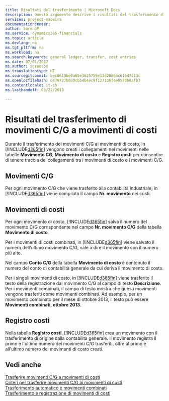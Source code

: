 ```yaml
---
title: Risultati del trasferimento | Microsoft Docs
description: Questo argomento descrive i risultati del trasferimento di movimenti C/G a movimenti di costo.
services: project-madeira
documentationcenter: 
author: SorenGP
ms.service: dynamics365-financials
ms.topic: article
ms.devlang: na
ms.tgt_pltfrm: na
ms.workload: na
ms.search.keywords: general ledger, transfer, cost entries
ms.date: 07/01/2017
ms.author: sgroespe
ms.translationtype: HT
ms.sourcegitcommit: bec0619be0a65e3625759e13d2866ac615d7513c
ms.openlocfilehash: d479727b8d0cbb4b4ec9f127136f4e0578b8afb7
ms.contentlocale: it-ch
ms.lasthandoff: 03/22/2018

---
```

# <a name="results-of-transferring-general-ledger-entries-to-cost-entries"></a>Risultati del trasferimento di movimenti C/G a movimenti di costi
Durante il trasferimento dei movimenti C/G ai movimenti di costo, in [!INCLUDE[d365fin](includes/d365fin_md.md)] vengono creati i collegamenti nei movimenti nelle tabelle **Movimento CG**, **Movimento di costo** e **Registro costi** per consentire di tenere traccia dei collegamenti tra i movimenti di costo e i movimenti C/G.  

## <a name="general-ledger-entries"></a>Movimenti C/G  
Per ogni movimento C/G che viene trasferito alla contabilità industriale, in [!INCLUDE[d365fin](includes/d365fin_md.md)] viene compilato il campo **Nr. movimento** dei costi.  

## <a name="cost-entries"></a>Movimenti di costi  
Per ogni movimento di costo, [!INCLUDE[d365fin](includes/d365fin_md.md)] salva il numero del movimento C/G corrispondente nel campo **Nr. movimento C/G** della tabella **Movimento di costo**.  

Per i movimenti di costi combinati, in [!INCLUDE[d365fin](includes/d365fin_md.md)] viene salvato il numero dell'ultimo movimento C/G, vale a dire il movimento con il numero più alto.  

Nel campo **Conto C/G** della tabella **Movimento di costo** è contenuto il numero del conto di contabilità generale da cui deriva il movimento di costo.  

Per i singoli movimenti di costo, in [!INCLUDE[d365fin](includes/d365fin_md.md)] viene trasferito il testo della registrazione dal movimento C/G al campo di testo **Descrizione**. Per i movimenti combinati, il campo di testo mostra che questi movimenti vengono trasferiti come movimenti combinati. Ad esempio, per un movimento combinato per il mese di ottobre 2013, il testo può essere **Movimenti combinati, ottobre 2013**.  

## <a name="cost-register"></a>Registro costi  
Nella tabella **Registro costi**, [!INCLUDE[d365fin](includes/d365fin_md.md)] crea un movimento con il trasferimento di origine dalla contabilità generale. Il movimento registra il primo e l'ultimo numero dei movimenti C/G trasferiti, oltre al primo e all'ultimo numero dei movimenti di costo creati.  

## <a name="see-also"></a>Vedi anche  
[Trasferire movimenti C/G a movimenti di costi](finance-how-to-transfer-general-ledger-entries-to-cost-entries.md)   
[Criteri per trasferire movimenti C/G ai movimenti di costi](finance-criteria-for-transferring-general-ledger-entries-to-cost-entries.md)   
[Trasferimento automatico e movimenti combinati](finance-automatic-transfer-combined-entries.md)   
[Trasferimento e registrazione di movimenti di costi](finance-transfer-and-post-cost-entries.md)  

